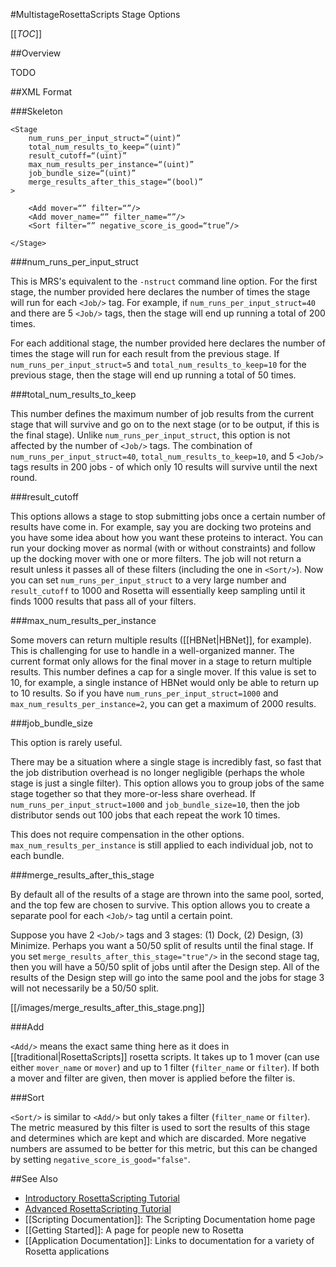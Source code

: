 #MultistageRosettaScripts Stage Options

[[_TOC_]]

##Overview

TODO

##XML Format

###Skeleton

```
<Stage
    num_runs_per_input_struct=“(uint)”
    total_num_results_to_keep=“(uint)”
    result_cutoff=“(uint)”
    max_num_results_per_instance=“(uint)”
    job_bundle_size=“(uint)”
    merge_results_after_this_stage=“(bool)”
>

    <Add mover=“” filter=“”/>
    <Add mover_name=“” filter_name=“”/>
    <Sort filter=“” negative_score_is_good=“true”/>

</Stage>

```

###num_runs_per_input_struct

This is MRS's equivalent to the `-nstruct` command line option.
For the first stage, the number provided here declares the number of times the stage will run for each `<Job/>` tag.
For example, if `num_runs_per_input_struct=40` and there are 5 `<Job/>` tags, then the stage will end up running a total of 200 times.

For each additional stage, the number provided here declares the number of times the stage will run for each result from the previous stage.
If `num_runs_per_input_struct=5` and `total_num_results_to_keep=10` for the previous stage, then the stage will end up running a total of 50 times.

###total_num_results_to_keep

This number defines the maximum number of job results from the current stage that will survive and go on to the next stage (or to be output, if this is the final stage).
Unlike `num_runs_per_input_struct`, this option is not affected by the number of `<Job/>` tags.
The combination of `num_runs_per_input_struct=40`, `total_num_results_to_keep=10`, and 5 `<Job/>` tags results in 200 jobs - of which only 10 results will survive until the next round.

###result_cutoff

This options allows a stage to stop submitting jobs once a certain number of results have come in.
For example, say you are docking two proteins and you have some idea about how you want these proteins to interact.
You can run your docking mover as normal (with or without constraints) and follow up the docking mover with one or more filters.
The job will not return a result unless it passes all of these filters (including the one in `<Sort/>`).
Now you can set `num_runs_per_input_struct` to a very large number and `result_cutoff` to 1000 and Rosetta will essentially keep sampling until it finds 1000 results that pass all of your filters.

###max_num_results_per_instance

Some movers can return multiple results ([[HBNet|HBNet]], for example).
This is challenging for use to handle in a well-organized manner.
The current format only allows for the final mover in a stage to return multiple results.
This number defines a cap for a single mover.
If this value is set to 10, for example, a single instance of HBNet would only be able to return up to 10 results.
So if you have `num_runs_per_input_struct=1000` and `max_num_results_per_instance=2`, you can get a maximum of 2000 results.

###job_bundle_size

This option is rarely useful.

There may be a situation where a single stage is incredibly fast, so fast that the job distribution overhead is no longer negligible (perhaps the whole stage is just a single filter).
This option allows you to group jobs of the same stage together so that they more-or-less share overhead.
If `num_runs_per_input_struct=1000` and `job_bundle_size=10`, then the job distributor sends out 100 jobs that each repeat the work 10 times.

This does not require compensation in the other options. `max_num_results_per_instance` is still applied to each individual job, not to each bundle.

###merge_results_after_this_stage

By default all of the results of a stage are thrown into the same pool, sorted, and the top few are chosen to survive.
This option allows you to create a separate pool for each `<Job/>` tag until a certain point.

Suppose you have 2 `<Job/>` tags and 3 stages: (1) Dock, (2) Design, (3) Minimize.
Perhaps you want a 50/50 split of results until the final stage.
If you set `merge_results_after_this_stage="true"/>` in the second stage tag, then you will have a 50/50 split of jobs until after the Design step.
All of the results of the Design step will go into the same pool and the jobs for stage 3 will not necessarily be a 50/50 split.

[[/images/merge_results_after_this_stage.png]]

###Add

`<Add/>` means the exact same thing here as it does in [[traditional|RosettaScripts]] rosetta scripts.
It takes up to 1 mover (can use either `mover_name` or `mover`) and up to 1 filter (`filter_name` or `filter`).
If both a mover and filter are given, then mover is applied before the filter is.

###Sort

`<Sort/>` is similar to `<Add/>` but only takes a filter (`filter_name` or `filter`).
The metric measured by this filter is used to sort the results of this stage and determines which are kept and which are discarded.
More negative numbers are assumed to be better for this metric, but this can be changed by setting `negative_score_is_good="false"`.

##See Also

* [Introductory RosettaScripting Tutorial](https://www.rosettacommons.org/demos/latest/tutorials/scripting_with_rosettascripts/scripting_with_rosettascripts)
* [Advanced RosettaScripting Tutorial](https://www.rosettacommons.org/demos/latest/tutorials/advanced_scripting_with_rosettascripts/advanced_scripting_with_rosettascripts)
* [[Scripting Documentation]]: The Scripting Documentation home page
* [[Getting Started]]: A page for people new to Rosetta
* [[Application Documentation]]: Links to documentation for a variety of Rosetta applications

<!-- SEO
scriptvars
-->